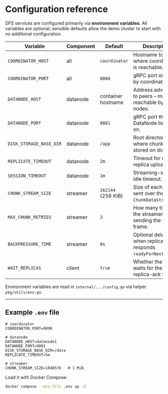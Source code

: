 # Configuration reference

DFS services are configured primarily via **environment variables**.  All
variables are optional; sensible defaults allow the demo cluster to start with
no additional configuration.

| Variable | Component | Default | Description |
|----------|-----------|---------|-------------|
| `COORDINATOR_HOST` | all | `coordinator` | Hostname (or IP) where coordinator is reachable. |
| `COORDINATOR_PORT` | all | `8080` | gRPC port exposed by coordinator. |
| `DATANODE_HOST`    | datanode | container hostname | Address advertised to peers – must be reachable by all nodes. |
| `DATANODE_PORT`    | datanode | `8081` | gRPC port that the DataNode listens on. |
| `DISK_STORAGE_BASE_DIR` | datanode | `/app` | Root directory where chunks are stored on disk. |
| `REPLICATE_TIMEOUT`| datanode | `2m` | Timeout for each replica upload. |
| `SESSION_TIMEOUT`  | datanode | `1m` | Streaming-session idle timeout. |
| `CHUNK_STREAM_SIZE`| streamer | `262144` (256 KiB) | Size of each frame sent over the `ChunkDataStream`. |
| `MAX_CHUNK_RETRIES`| streamer | `3` | How many times the streamer retries sending the same frame. |
| `BACKPRESSURE_TIME`| streamer | `0s` | Optional delay when replica responds `readyForNext=false`. |
| `WAIT_REPLICAS`    | client   | `true` | Whether the client waits for the replica-ack frame. |

Environment variables are read in `internal/.../config.go` via helper
`pkg/utils/env.go`.

---

## Example `.env` file
```dotenv
# coordinator
COORDINATOR_PORT=9090

# datanode
DATANODE_HOST=datanode1
DATANODE_PORT=9091
DISK_STORAGE_BASE_DIR=/data
REPLICATE_TIMEOUT=5m

# streamer
CHUNK_STREAM_SIZE=1048576   # 1 MiB
```

Load it with Docker Compose:
```bash
docker compose --env-file .env up -d 